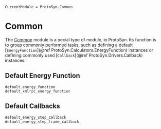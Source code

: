 ```@meta
CurrentModule = ProtoSyn.Common
```

# Common

The [Common](@ref) module is a pecial type of module, in ProtoSyn. Its function is to group commonly performed tasks, such as defining a default [`EnergyFunction`](@ref ProtoSyn.Calculators.EnergyFunction) instances or defining commonly used [`Callback`](@ref ProtoSyn.Drivers.Callback) instances.

## Default Energy Function

```@docs
default_energy_function
default_xmlrpc_energy_function
```

## Default Callbacks

```@docs
default_energy_step_callback
default_energy_step_frame_callback
```